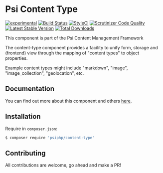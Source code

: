 # Psi Content Type

[![experimental](http://badges.github.io/stability-badges/dist/experimental.svg)](http://github.com/badges/stability-badges)
[![Build Status](https://travis-ci.org/psiphp/content-type.svg?branch=master)](https://travis-ci.org/psiphp/content-type)
[![StyleCI](https://styleci.io/repos/59910930/shield)](https://styleci.io/repos/59910930)
[![Scrutinizer Code
Quality](https://scrutinizer-ci.com/g/psiphp/content-type/badges/quality-score.png?b=master)](https://scrutinizer-ci.com/g/psiphp/content-type/?branch=master)
[![Latest Stable Version](https://poser.pugx.org/psiphp/content-type/version.png)](https://packagist.org/packages/psiphp/content-type)
[![Total Downloads](https://poser.pugx.org/psiphp/content-type/d/total.png)](https://packagist.org/packages/psiphp/content-type)


This component is part of the Psi Content Management Framework

The content-type component provides a facility to unify form, storage and
(frontend) view through the mapping of "content types" to object properties.

Example content types might include "markdown", "image", "image_collection",
"geolocation", etc.

## Documentation

You can find out more about this component and others
[here](https://psiphp.readthedocs.io/en/latest/components/content-type/docs/index.html).

## Installation

Require in `composer.json`:

```bash
$ composer require 'psiphp/content-type'
```

## Contributing

All contributions are welcome, go ahead and make a PR!
